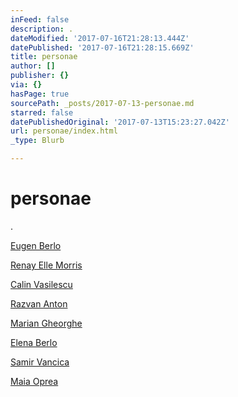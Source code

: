 ```yaml
---
inFeed: false
description: .
dateModified: '2017-07-16T21:28:13.444Z'
datePublished: '2017-07-16T21:28:15.669Z'
title: personae
author: []
publisher: {}
via: {}
hasPage: true
sourcePath: _posts/2017-07-13-personae.md
starred: false
datePublishedOriginal: '2017-07-13T15:23:27.042Z'
url: personae/index.html
_type: Blurb

---
```

# personae

.

[Eugen Berlo][0]

[Renay Elle Morris][1]

[Calin Vasilescu][2]

[Razvan Anton][3]

[Marian Gheorghe][4]

[Elena Berlo][5]

[Samir Vancica][6]

[Maia Oprea][7]

[0]: http://berlo.net/genu-berlo/
[1]: http://www.renayellemorris.com/
[2]: https://uap.ro/e-vaporatus-orizont/
[3]: https://www.artsy.net/artist/razvan-anton
[4]: http://mariangheorghe.com/
[5]: http://www.elenaberlo.com/
[6]: http://samirmihail.weebly.com/
[7]: http://www.maiaoprea.ro/en/